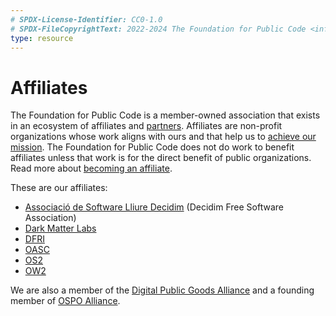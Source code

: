 ```yaml
---
# SPDX-License-Identifier: CC0-1.0
# SPDX-FileCopyrightText: 2022-2024 The Foundation for Public Code <info@publiccode.net>
type: resource
---
```


# Affiliates

The Foundation for Public Code is a member-owned association that exists in an ecosystem of affiliates and [partners](partners.md).
Affiliates are non-profit organizations whose work aligns with ours and that help us to [achieve our mission](mission.md).
The Foundation for Public Code does not do work to benefit affiliates unless that work is for the direct benefit of public organizations.
Read more about [becoming an affiliate](../activities/creating-affiliations/index.md).

These are our affiliates:

* [Associació de Software Lliure Decidim](https://decidim.org) (Decidim Free Software Association)
* [Dark Matter Labs](https://darkmatterlabs.org/)
* [DFRI](https://dfri.se)
* [OASC](https://oascities.org/)
* [OS2](https://os2.eu/)
* [OW2](https://www.ow2.org/)

We are also a member of the [Digital Public Goods Alliance](https://digitalpublicgoods.net/) and a founding member of [OSPO Alliance](https://ospo-alliance.org/).
